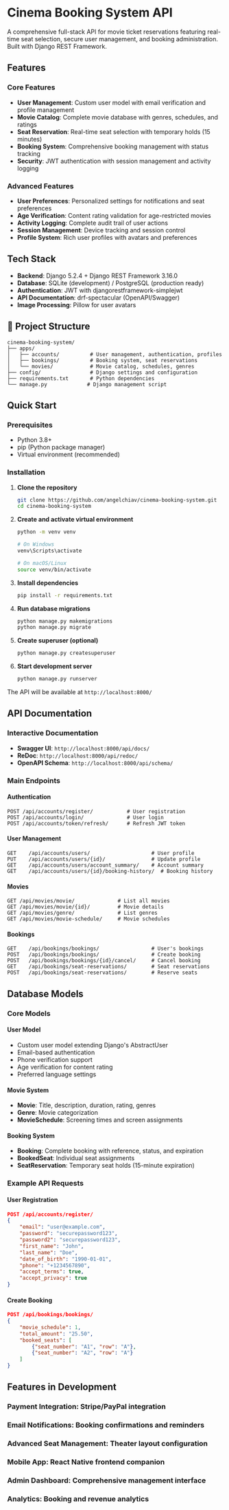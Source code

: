 # Cinema Booking System API

A comprehensive full-stack API for movie ticket reservations featuring real-time seat selection, secure user management, and booking administration. Built with Django REST Framework.

## Features

### Core Features
- **User Management**: Custom user model with email verification and profile management
- **Movie Catalog**: Complete movie database with genres, schedules, and ratings
- **Seat Reservation**: Real-time seat selection with temporary holds (15 minutes)
- **Booking System**: Comprehensive booking management with status tracking
- **Security**: JWT authentication with session management and activity logging

### Advanced Features
- **User Preferences**: Personalized settings for notifications and seat preferences
- **Age Verification**: Content rating validation for age-restricted movies
- **Activity Logging**: Complete audit trail of user actions
- **Session Management**: Device tracking and session control
- **Profile System**: Rich user profiles with avatars and preferences

## Tech Stack

- **Backend**: Django 5.2.4 + Django REST Framework 3.16.0
- **Database**: SQLite (development) / PostgreSQL (production ready)
- **Authentication**: JWT with djangorestframework-simplejwt
- **API Documentation**: drf-spectacular (OpenAPI/Swagger)
- **Image Processing**: Pillow for user avatars

## 📁 Project Structure

```
cinema-booking-system/
├── apps/
│   ├── accounts/          # User management, authentication, profiles
│   ├── bookings/          # Booking system, seat reservations
│   └── movies/            # Movie catalog, schedules, genres
├── config/                # Django settings and configuration
├── requirements.txt       # Python dependencies
└── manage.py             # Django management script
```

## Quick Start

### Prerequisites
- Python 3.8+
- pip (Python package manager)
- Virtual environment (recommended)

### Installation

1. **Clone the repository**
   ```bash
   git clone https://github.com/angelchiav/cinema-booking-system.git
   cd cinema-booking-system
   ```

2. **Create and activate virtual environment**
   ```bash
   python -m venv venv
   
   # On Windows
   venv\Scripts\activate
   
   # On macOS/Linux
   source venv/bin/activate
   ```

3. **Install dependencies**
   ```bash
   pip install -r requirements.txt
   ```

4. **Run database migrations**
   ```bash
   python manage.py makemigrations
   python manage.py migrate
   ```

5. **Create superuser (optional)**
   ```bash
   python manage.py createsuperuser
   ```

6. **Start development server**
   ```bash
   python manage.py runserver
   ```

The API will be available at `http://localhost:8000/`

## API Documentation

### Interactive Documentation
- **Swagger UI**: `http://localhost:8000/api/docs/`
- **ReDoc**: `http://localhost:8000/api/redoc/`
- **OpenAPI Schema**: `http://localhost:8000/api/schema/`

### Main Endpoints

#### Authentication
```
POST /api/accounts/register/           # User registration
POST /api/accounts/login/              # User login
POST /api/accounts/token/refresh/      # Refresh JWT token
```

#### User Management
```
GET    /api/accounts/users/                    # User profile
PUT    /api/accounts/users/{id}/               # Update profile
GET    /api/accounts/users/account_summary/    # Account summary
GET    /api/accounts/users/{id}/booking-history/  # Booking history
```

#### Movies
```
GET /api/movies/movie/              # List all movies
GET /api/movies/movie/{id}/         # Movie details
GET /api/movies/genre/              # List genres
GET /api/movies/movie-schedule/     # Movie schedules
```

#### Bookings
```
GET    /api/bookings/bookings/                 # User's bookings
POST   /api/bookings/bookings/                 # Create booking
POST   /api/bookings/bookings/{id}/cancel/     # Cancel booking
GET    /api/bookings/seat-reservations/        # Seat reservations
POST   /api/bookings/seat-reservations/        # Reserve seats
```

## Database Models

### Core Models

#### User Model
- Custom user model extending Django's AbstractUser
- Email-based authentication
- Phone verification support
- Age verification for content rating
- Preferred language settings

#### Movie System
- **Movie**: Title, description, duration, rating, genres
- **Genre**: Movie categorization
- **MovieSchedule**: Screening times and screen assignments

#### Booking System
- **Booking**: Complete booking with reference, status, and expiration
- **BookedSeat**: Individual seat assignments
- **SeatReservation**: Temporary seat holds (15-minute expiration)

### Example API Requests

#### User Registration
```json
POST /api/accounts/register/
{
    "email": "user@example.com",
    "password": "securepassword123",
    "password2": "securepassword123",
    "first_name": "John",
    "last_name": "Doe",
    "date_of_birth": "1990-01-01",
    "phone": "+1234567890",
    "accept_terms": true,
    "accept_privacy": true
}
```

#### Create Booking
```json
POST /api/bookings/bookings/
{
    "movie_schedule": 1,
    "total_amount": "25.50",
    "booked_seats": [
        {"seat_number": "A1", "row": "A"},
        {"seat_number": "A2", "row": "A"}
    ]
}
```

## Features in Development

### Payment Integration: Stripe/PayPal integration
### Email Notifications: Booking confirmations and reminders
### Advanced Seat Management: Theater layout configuration
### Mobile App: React Native frontend companion
### Admin Dashboard: Comprehensive management interface
### Analytics: Booking and revenue analytics
